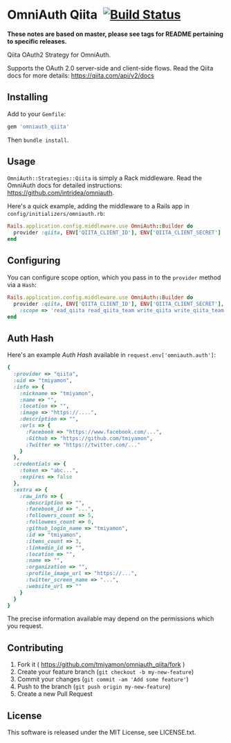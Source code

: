 # OmniAuth Qiita &nbsp;[![Build Status](https://secure.travis-ci.org/tmiyamon/omniauth_qiita.png?branch=master)](https://travis-ci.org/tmiyamon/omniauth_qiita)

**These notes are based on master, please see tags for README pertaining to specific releases.**

Qiita OAuth2 Strategy for OmniAuth.

Supports the OAuth 2.0 server-side and client-side flows. Read the Qiita docs for more details: https://qiita.com/api/v2/docs

## Installing

Add to your `Gemfile`:

```ruby
gem 'omniauth_qiita'
```

Then `bundle install`.

## Usage

`OmniAuth::Strategies::Qiita` is simply a Rack middleware. Read the OmniAuth docs for detailed instructions: https://github.com/intridea/omniauth.

Here's a quick example, adding the middleware to a Rails app in `config/initializers/omniauth.rb`:

```ruby
Rails.application.config.middleware.use OmniAuth::Builder do
  provider :qiita, ENV['QIITA_CLIENT_ID'], ENV['QIITA_CLIENT_SECRET']
end
```

## Configuring

You can configure scope option, which you pass in to the `provider` method via a `Hash`:

```ruby
Rails.application.config.middleware.use OmniAuth::Builder do
  provider :qiita, ENV['QIITA_CLIENT_ID'], ENV['QIITA_CLIENT_SECRET'],
    :scope => 'read_qiita read_qiita_team write_qiita write_qiita_team'
end
```

## Auth Hash

Here's an example *Auth Hash* available in `request.env['omniauth.auth']`:

```ruby
{
  :provider => "qiita",
  :uid => "tmiyamon",
  :info => {
    :nickname => "tmiyamon",
    :name => "",
    :location => "",
    :image => "https://....",
    :description => "",
    :urls => {
      :Facebook => "https://www.facebook.com/...",
      :Github => "https://github.com/tmiyamon",
      :Twitter => "https://twitter.com/..."
    }
  },
  :credentials => {
    :token => "abc...",
    :expires => false
  },
  :extra => {
    :raw_info => {
      :description => "",
      :facebook_id => "...",
      :followers_count => 5,
      :followees_count => 0,
      :github_login_name => "tmiyamon",
      :id => "tmiyamon",
      :items_count => 3,
      :linkedin_id => "",
      :location => "",
      :name => "",
      :organization => "",
      :profile_image_url => "https://...",
      :twitter_screen_name => "...",
      :website_url => ""
    }
  }
}
```

The precise information available may depend on the permissions which you request.

## Contributing

1. Fork it ( https://github.com/tmiyamon/omniauth_qiita/fork )
2. Create your feature branch (`git checkout -b my-new-feature`)
3. Commit your changes (`git commit -am 'Add some feature'`)
4. Push to the branch (`git push origin my-new-feature`)
5. Create a new Pull Request

## License

This software is released under the MIT License, see LICENSE.txt.
